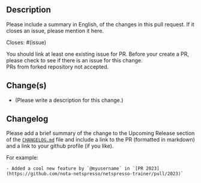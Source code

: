 ## Description

Please include a summary in English, of the changes in this pull request. If it closes an issue, please mention it here.

Closes: #(issue)

You should link at least one existing issue for PR. Before your create a PR, please check to see if there is an issue for this change.  
PRs from forked repository not accepted.

## Change(s)

- (Please write a description for this change.)

## Changelog

Please add a brief summary of the change to the Upcoming Release section of the [`CHANGELOG.md`](https://github.com/nota-netspresso/netspresso-trainer/blob/master/CHANGELOG.md) file
and include a link to the PR (formatted in markdown) and a link to your github profile (if you like).

For example:

```
- Added a cool new feature by `@myusername` in `[PR 2023](https://github.com/nota-netspresso/netspresso-trainer/pull/2023)`
```